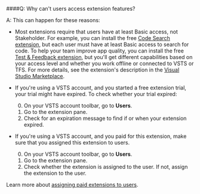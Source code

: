 ####Q:		Why can't users access extension features?

A:	This can happen for these reasons: 

*	Most extensions require that users have at least Basic access, not Stakeholder. 
For example, you can install the free 
[Code Search extension](https://marketplace.visualstudio.com/items?itemName=ms.vss-code-search), 
but each user must have at least Basic access to search for code. 
To help your team improve app quality, you can install the free 
[Test & Feedback extension](https://marketplace.visualstudio.com/items?itemName=ms.vss-exploratorytesting-web), 
but you'll get different capabilities based on your access level 
and whether you work offline or connected to VSTS or TFS. 
For more details, see the extension's description 
in the [Visual Studio Marketplace](https://marketplace.visualstudio.com).

<a name="trial-expired"></a>
*	If you're using a VSTS account, and you started a free extension trial, 
your trial might have expired. To check whether your trial expired:

	0.	On your VSTS account toolbar, go to **Users**.
	0.	Go to the extension pane.
	0.	Check for an expiration message to find if or when your extension expired.

<a name="extension-not-assigned"></a>
*	If you're using a VSTS account, and you paid for this extension, 
make sure that you assigned this extension to users.

	0.	On your VSTS account toolbar, go to **Users**.
	0.	Go to the extension pane.
	0.	Check whether the extension is assigned to the user. 
	If not, assign the extension to the user.

Learn more about 
[assigning paid extensions to users](/vsts/marketplace/assign-paid-extensions).
